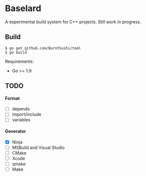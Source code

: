 # Baselard

A experimental build system for C++ projects. Still work in progress.

## Build

```shell
$ go get github.com/BurntSushi/toml
$ go build
```

Requirements:

- Go >= 1.9

## TODO

#### Format

- [ ] depends
- [ ] import/include
- [ ] variables

#### Generator

- [x] Ninja
- [ ] MSBuild and Visual Studio
- [ ] CMake
- [ ] Xcode
- [ ] qmake
- [ ] Make
